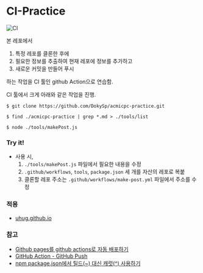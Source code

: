 # CI-Practice
![CI](https://github.com/uhug/acmicpc-wiki/workflows/CI/badge.svg)

본 레포에서
 1. 특정 레포를 클론한 후에
 2. 필요한 정보를 추출하여 현재 레포에 정보를 추가하고
 3. 새로운 커밋을 만들어 푸시

하는 작업을 CI 툴인 github Action으로 연습함.

CI 툴에서 크게 아래와 같은 작업을 진행.

```shell
$ git clone https://github.com/DokySp/acmicpc-practice.git

$ find ./acmicpc-practice | grep *.md > ./tools/list

$ node ./tools/makePost.js
```

### Try it!
 - 사용 시,
    1. `./tools/makePost.js` 파일에서 필요한 내용을 수정
    2. `.github/workflows`, `tools`, `package.json` 세 개를 자산의 레포로 복붙
    3. 클론할 레포 주소는 `.github/workflows/make-post.yml` 파일에서 주소를 수정

### 적용
 - [uhug.github.io](https://github.com/uhug/uhug.github.io)

### 참고
 - [Github pages를 github actions로 자동 배포하기](https://ohseunghyeon.github.io/blogging/deploying-github-pages-with-github-actions/)
 - [GitHub Action - GitHub Push](https://github.com/marketplace/actions/github-push)
 - [npm package.json에서 틸드(~) 대신 캐럿(^) 사용하기](https://blog.outsider.ne.kr/1041)